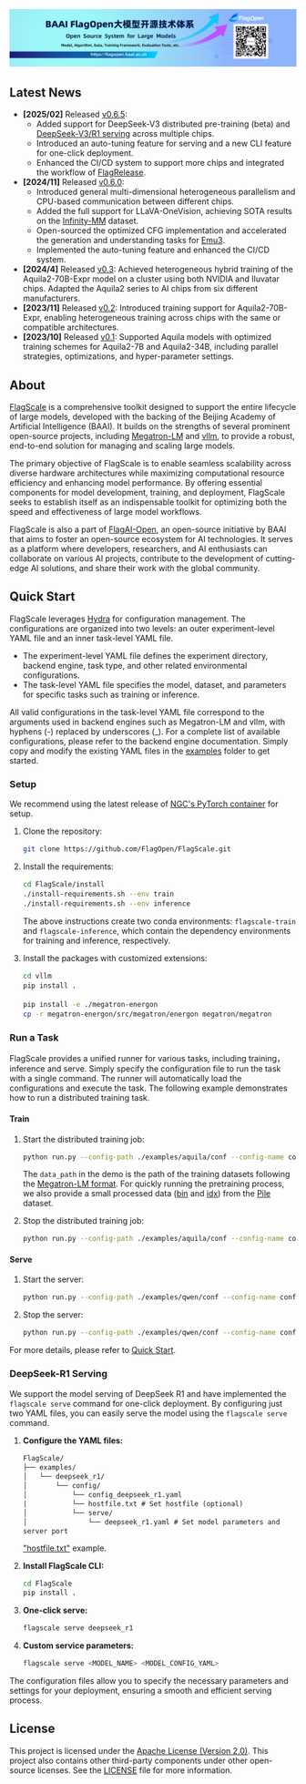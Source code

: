 [<img src="flagopen.png">](https://flagopen.baai.ac.cn/)

## Latest News
- **[2025/02]** Released [v0.6.5](https://github.com/FlagOpen/FlagScale/tree/release/v0.6.5):
  - Added support for DeepSeek-V3 distributed pre-training (beta) and [DeepSeek-V3/R1 serving](#deepseek-r1-serving) across multiple chips.
  - Introduced an auto-tuning feature for serving and a new CLI feature for one-click deployment.
  - Enhanced the CI/CD system to support more chips and integrated the workflow of [FlagRelease](https://huggingface.co/FlagRelease).
- **[2024/11]** Released [v0.6.0](https://github.com/FlagOpen/FlagScale/tree/release/v0.6.0):
  - Introduced general multi-dimensional heterogeneous parallelism and CPU-based communication between different chips.
  - Added the full support for LLaVA-OneVision, achieving SOTA results on the [Infinity-MM](https://arxiv.org/abs/2410.18558) dataset.
  - Open-sourced the optimized CFG implementation and accelerated the generation and understanding tasks for [Emu3](https://arxiv.org/abs/2409.18869).
  - Implemented the auto-tuning feature and enhanced the CI/CD system.
- **[2024/4]** Released [v0.3](https://github.com/FlagOpen/FlagScale/tree/release/v0.3): Achieved heterogeneous hybrid training of the Aquila2-70B-Expr model on a cluster using both NVIDIA and Iluvatar chips. Adapted the Aquila2 series to AI chips from six different manufacturers.
- **[2023/11]** Released [v0.2](https://github.com/FlagOpen/FlagScale/tree/v0.2): Introduced training support for Aquila2-70B-Expr, enabling heterogeneous training across chips with the same or compatible architectures.
- **[2023/10]** Released [v0.1](https://github.com/FlagOpen/FlagScale/tree/v0.1): Supported Aquila models with optimized training schemes for Aquila2-7B and Aquila2-34B, including parallel strategies, optimizations, and hyper-parameter settings.

## About

[FlagScale](https://github.com/FlagOpen/FlagScale.git) is a comprehensive toolkit designed to support the entire lifecycle of large models, developed with the backing of the Beijing Academy of Artificial Intelligence (BAAI). It builds on the strengths of several prominent open-source projects, including [Megatron-LM](https://github.com/NVIDIA/Megatron-LM) and [vllm](https://github.com/vllm-project/vllm), to provide a robust, end-to-end solution for managing and scaling large models.

The primary objective of FlagScale is to enable seamless scalability across diverse hardware architectures while maximizing computational resource efficiency and enhancing model performance. By offering essential components for model development, training, and deployment, FlagScale seeks to establish itself as an indispensable toolkit for optimizing both the speed and effectiveness of large model workflows.

FlagScale is also a part of [FlagAI-Open](https://flagopen.baai.ac.cn/), an open-source initiative by BAAI that aims to foster an open-source ecosystem for AI technologies. It serves as a platform where developers, researchers, and AI enthusiasts can collaborate on various AI projects, contribute to the development of cutting-edge AI solutions, and share their work with the global community.

## Quick Start

FlagScale leverages [Hydra](https://github.com/facebookresearch/hydra) for configuration management. The configurations are organized into two levels: an outer experiment-level YAML file and an inner task-level YAML file.

- The experiment-level YAML file defines the experiment directory, backend engine, task type, and other related environmental configurations.
- The task-level YAML file specifies the model, dataset, and parameters for specific tasks such as training or inference.

All valid configurations in the task-level YAML file correspond to the arguments used in backend engines such as Megatron-LM and vllm, with hyphens (-) replaced by underscores (_). For a complete list of available configurations, please refer to the backend engine documentation. Simply copy and modify the existing YAML files in the [examples](./examples) folder to get started.

### Setup
We recommend using the latest release of [NGC's PyTorch container](https://catalog.ngc.nvidia.com/orgs/nvidia/containers/pytorch) for setup.

1. Clone the repository:
    ```sh
    git clone https://github.com/FlagOpen/FlagScale.git
    ```

2. Install the requirements:
    ```sh
    cd FlagScale/install
    ./install-requirements.sh --env train
    ./install-requirements.sh --env inference
    ```
    The above instructions create two conda environments: `flagscale-train` and `flagscale-inference`, which contain the dependency environments for training and inference, respectively.

3. Install the packages with customized extensions:
    ```sh
    cd vllm
    pip install .

    pip install -e ./megatron-energon
    cp -r megatron-energon/src/megatron/energon megatron/megatron
    ```

### Run a Task

FlagScale provides a unified runner for various tasks, including training，inference and serve. Simply specify the configuration file to run the task with a single command. The runner will automatically load the configurations and execute the task. The following example demonstrates how to run a distributed training task.

#### Train

1. Start the distributed training job:
    ```sh
    python run.py --config-path ./examples/aquila/conf --config-name config action=run
    ```
    The `data_path` in the demo is the path of the training datasets following the [Megatron-LM format](./megatron/README.md#data-preprocessing). For quickly running the pretraining process, we also provide a small processed data ([bin](https://model.ks3-cn-beijing.ksyuncs.com/nlpdata/pile_wikipedia_demo.bin) and [idx](https://model.ks3-cn-beijing.ksyuncs.com/nlpdata/pile_wikipedia_demo.idx)) from the [Pile](https://pile.eleuther.ai/) dataset.

2. Stop the distributed training job:
    ```sh
    python run.py --config-path ./examples/aquila/conf --config-name config action=stop
    ```

#### Serve

1. Start the server:
    ```sh
    python run.py --config-path ./examples/qwen/conf --config-name config_qwen2.5_7b action=run
    ```
2. Stop the server:
    ```sh
    python run.py --config-path ./examples/qwen/conf --config-name config_qwen2.5_7b action=stop
    ```
For more details, please refer to [Quick Start](./flagscale/serve/README.md).

### DeepSeek-R1 Serving <a name="deepseek-r1-serving"></a>

We support the model serving of DeepSeek R1 and have implemented the `flagscale serve` command for one-click deployment. By configuring just two YAML files, you can easily serve the model using the `flagscale serve` command.

1. **Configure the YAML files:**
    ```
    FlagScale/
    ├── examples/
    │   └── deepseek_r1/
    │       └── config/
    │           └── config_deepseek_r1.yaml
    |           └── hostfile.txt # Set hostfile (optional)
    │           └── serve/
    │               └── deepseek_r1.yaml # Set model parameters and server port
    ```
    ["hostfile.txt"](./flagscale/serve/README.md) example.

2. **Install FlagScale CLI:**
    ```sh
    cd FlagScale
    pip install .
    ```

3. **One-click serve:**
    ```sh
    flagscale serve deepseek_r1
    ```

4. **Custom service parameters:**
    ```sh
    flagscale serve <MODEL_NAME> <MODEL_CONFIG_YAML>
    ```

The configuration files allow you to specify the necessary parameters and settings for your deployment, ensuring a smooth and efficient serving process.

## License

This project is licensed under the [Apache License (Version 2.0)](https://github.com/FlagOpen/FlagScale/blob/main/LICENSE). This project also contains other third-party components under other open-source licenses. See the [LICENSE](https://github.com/FlagOpen/FlagScale/blob/main/LICENSE) file for more information.
